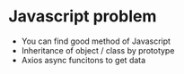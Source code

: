 # Javascript problem
- You can find good method of Javascript
- Inheritance of object / class by prototype
- Axios async funcitons to get data
